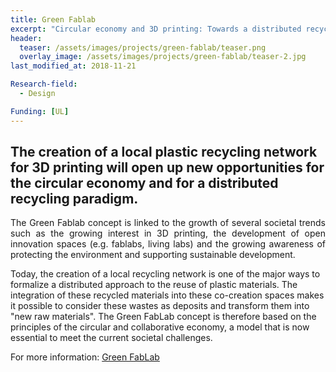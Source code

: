 ```yaml
---
title: Green Fablab
excerpt: "Circular economy and 3D printing: Towards a distributed recycling paradigm"
header:
  teaser: /assets/images/projects/green-fablab/teaser.png
  overlay_image: /assets/images/projects/green-fablab/teaser-2.jpg 
last_modified_at: 2018-11-21

Research-field:
  - Design

Funding: [UL]
---
```


## The creation of a local plastic recycling network for 3D printing will open up new opportunities for the circular economy and for a distributed recycling paradigm.

<p style="text-align:justify;">The Green Fablab concept is linked to the growth of several societal trends such as the growing interest in 3D printing, the development of open innovation spaces (e.g. fablabs, living labs) and the growing awareness of protecting the environment and supporting sustainable development.

Today, the creation of a local recycling network is one of the major ways to formalize a distributed approach to the reuse of plastic materials.
The integration of these recycled materials into these co-creation spaces makes it possible to consider these wastes as deposits and transform them into "new raw materials".
The Green FabLab concept is therefore based on the principles of the circular and collaborative economy, a model that is now essential to meet the current societal challenges.</p>

For more information: [Green FabLab](http://lf2l.fr/projects/green-fablab/)
